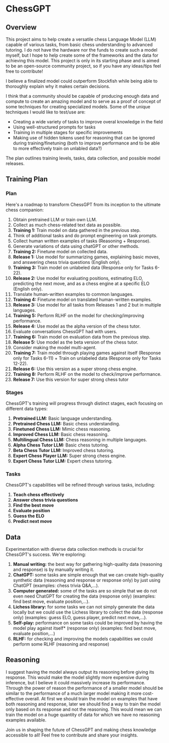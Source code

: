 # ChessGPT

## Overview
This project aims to help create a versatile chess Language Model (LLM) capable of various tasks, from basic chess understanding to advanced tutoring.
I do not have the hardware nor the funds to create such a model myself, but I hope to help create some of the frameworks and the data for achieving this model. 
This project is only in its starting phase and is aimed to be an open-source community project, so if you have any ideas/tips feel free to contribute!

I believe a finalized model could outperform Stockfish while being able to thoroughly explain why it makes certain decisions. 

I think that a community should be capable of producing enough data and compute to create an amazing model and to serve as a proof of concept of some techniques for creating specialized models.
Some of the unique techniques I would like to test/use are:
 - Creating a wide variety of tasks to improve overal knowledge in the field
 - Using well-structured prompts for tasks
 - Training in multiple stages for specific improvements
 - Making use of hidden tokens used for reasoning that can be ignored during training/finetuning (both to improve performance and to be able to more effectively train on unlabled data?)

The plan outlines training levels, tasks, data collection, and possible model releases. 

## Training Plan

### Plan
Here's a roadmap to transform ChessGPT from its inception to the ultimate chess companion:
1. Obtain pretrained LLM or train own LLM.
2. Collect as much chess-related text data as possible.
3. **Training 1:** Train model on data gathered in the previous step.
4. Think of additional tasks and do prompt engineering on task prompts.
5. Collect human written examples of tasks (Reasoning + Response).
6. Generate variations of data using chatGPT or other methods.
7. **Training 2:** Finetune model on collected data.
8. **Release 1:** Use model for summarizing games, explaining basic moves, and answering chess trivia questions (English only).
9. **Training 3:** Train model on unlabeled data (Response only for Tasks 6-22).
10. **Release 2:** Use model for evaluating positions, estimating ELO, predicting the next move, and as a chess engine at a specific ELO (English only).
11. Translate human-written examples to common languages.
12. **Training 4:** Finetune model on translated human-written examples.
13. **Release 3:** Use model for all tasks from Releases 1 and 2 but in multiple languages.
14. **Training 5:** Perform RLHF on the model for checking/improving performance.
15. **Release 4:** Use model as the alpha version of the chess tutor.
16. Evaluate conversations ChessGPT had with users.
17. **Training 6:** Train model on evaluation data from the previous step.
18. **Release 5:** Use model as the beta version of the chess tutor.
19. Consider making the model multi-agent.
20. **Training 7:** Train model through playing games against itself (Response only for Tasks 6-11) + Train on unlabeled data (Response only for Tasks 12-22).
21. **Release 6:** Use this version as a super strong chess engine.
22. **Training 8:** Perform RLHF on the model to check/improve performance.
23. **Release 7:** Use this version for super strong chess tutor

### Stages
ChessGPT's training will progress through distinct stages, each focusing on different data types:
1. **Pretrained LLM:** Basic language understanding.
2. **Pretrained Chess LLM:** Basic chess understanding.
3. **Finetuned Chess LLM:** Mimic chess reasoning.
4. **Improved Chess LLM:** Basic chess reasoning.
5. **Multilingual Chess LLM:** Chess reasoning in multiple languages.
6. **Alpha Chess Tutor LLM:** Basic chess tutoring.
7. **Beta Chess Tutor LLM:** Improved chess tutoring.
8. **Expert Chess Player LLM:** Super strong chess engine.
9. **Expert Chess Tutor LLM:** Expert chess tutoring.

### Tasks
ChessGPT's capabilities will be refined through various tasks, including:
1. **Teach chess effectively** 
2. **Answer chess trivia questions**
3. **Find the best move**
4. **Evaluate position**
5. **Guess the ELO**
6. **Predict next move** 

## Data
Experimentation with diverse data collection methods is crucial for ChessGPT's success. We're exploring:
1. **Manual writing:** the best way for gathering high-quality data (reasoning and response) is by manually writing it.
2. **ChatGPT:** some tasks are simple enough that we can create high-quality synthetic data (reasoning and response or response only) by just using ChatGPT (examples: chess trivia Q&A,...).
3. **Computer generated:** some of the tasks are so simple that we do not even need ChatGPT for creating the data (response only) (examples: find best move, evaluate position,...).
4. **Lichess library:** for some tasks we can not simply generate the data locally but we could use the Lichess library to collect the data (response only) (examples: guess ELO, guess player, predict next move,...).
5. **Self-play:** performance on some tasks could be improved by having the model play against itself* (response only) (examples: find best move, evaluate position,...)
6. **RLHF:** for checking and improving the models capabilities we could perform some RLHF (reasoning and response)

## Reasoning
I suggest having the model always output its reasoning before giving its response. 
This would make the model slightly more expensive during inference, but I believe it could massively increase its performance.
Through the power of reason the performance of a smaller model should be similar to the performance of a much larger model making it more cost-effective overall.
At first we should train the model on examples that have both reasoning and response, later we should find a way to train the model only based on its response and not the reasoning.
This would mean we can train the model on a huge quantity of data for which we have no reasoning examples available.


Join us in shaping the future of ChessGPT and making chess knowledge accessible to all! Feel free to contribute and share your insights.
